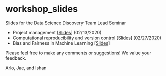 # workshop_slides
Slides for the Data Science Discovery Team Lead Seminar

- Project management [[Slides](https://slides.com/jaeyeonkim/how-to-make-a-data-science-project-robust#/)] (02/13/2020)
- Computational reproducibility and version control [[Slides](https://slides.com/jaeyeonkim/how-to-make-a-data-science-project-reproducible#/)] (02/27/2020)
- Bias and Fairness in Machine Learning [[Slides](https://slides.com/jaeyeonkim/how-to-do-responsible-data-science/#/)]

Please feel free to make any comments or suggestions! We value your feedback.

Arlo, Jae, and Ishan 
